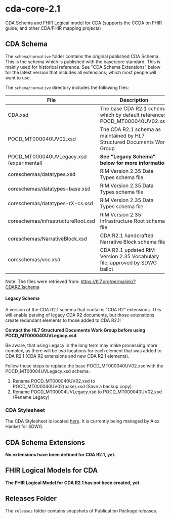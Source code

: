 # cda-core-2.1
CDA Schema and FHIR Logical model for CDA (supports the CCDA on FHIR guide, and other CDA/FHIR mapping projects)

## CDA Schema

The `schema/normative` folder contains the original published CDA Schema. This is the schema which is published with the base/core standard. This is mainly used for historical reference. See "CDA Schema Extensions" below for the latest version that includes all extensions; which most people will want to use.

The `schema/normative` directory includes the following files:

| File | Description |
| ---- | ----------- |
| CDA.xsd | The base CDA R2.1 schema which by default references POCD_MT000040UV02.xsd |
| POCD_MT000040UV02.xsd | The CDA R2.1 schema as maintained by HL7 Structured Documents Work Group |
| POCD_MT000040UVLegacy.xsd (experimental)| **See "Legacy Schema" below for more information** |
| coreschemas/datatypes.xsd | RIM Version 2.35 Data Types schema file |
| coreschemas/datatypes-base.xsd | RIM Version 2.35 Data Types schema file |
| coreschemas/datatypes-rX-cs.xsd | RIM Version 2.35 Data Types schema file |
| coreschemas/infrastructureRoot.xsd | RIM Version 2.35 Infrastructure Root schema file |
| coreschemas/NarrativeBlock.xsd | CDA R2.1 handcrafted Narrative Block schema file |
| coreschemas/voc.xsd | CDA R2.1 updated RIM Version 2.35 Vocabulary file, approved by SDWG ballot |

Note: The files were retrieved from: https://hl7.org/permalink/?CDAR2.1schema

#### Legacy Schema

A version of the CDA R2.1 schema that contains "CDA R2" extensions. This will enable parsing of legacy CDA R2 documents, but those extenstions create redundant elements to those added to CDA R2.1!

**Contact the HL7 Structured Documents Work Group before using POCD_MT000040UVLegacy.xsd**

Be aware, that using Legacy in the long term may make processing more complex, as there will be two locations for each element that was added to CDA R2.1  (CDA R2 extensions and new CDA R2.1 elements).

Follow these steps to replace the base POCD_MT000040UV02.xsd with the POCD_MT00004UVLegacy.xsd schema:

1. Rename POCD_MT000040UV02.xsd to POCD_MT000040UV02(base).xsd      	(Save a backup copy)
2. Rename POCD_MT00004UVLegacy.xsd to POCD_MT000040UV02.xsd		(Rename Legacy)

### CDA Stylesheet

The CDA Stylesheet is located [here](https://github.com/HL7/cda-core-xsl). It is currently being managed by Alex Hanket for SDWG.

## CDA Schema Extensions

**No extensions have been defined for CDA R2.1, yet.**

## FHIR Logical Models for CDA

**The FHIR Logical Model for CDA R2.1 has not been created, yet.**

## Releases Folder

The `releases` folder contains snapshots of Publication Package releases. 